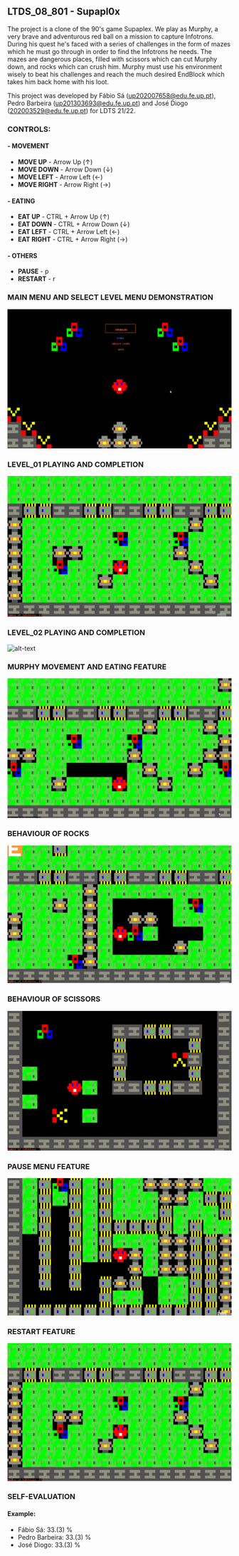 ## LTDS_<T>08_<G>801 - <GameName> Supapl0x

The project is a clone of the 90's game Supaplex. We play as Murphy, a very brave and adventurous red ball on a mission to capture Infotrons. During his
quest he's faced with a series of challenges in the form of mazes which he must go through in order to find the Infotrons he needs. The mazes are dangerous
places, filled with scissors which can cut Murphy down, and rocks which can crush him. Murphy must use his environment wisely to beat his challenges and
reach the much desired EndBlock which takes him back home with his loot.

This project was developed by Fábio Sá (up202007658@edu.fe.up.pt), Pedro Barbeira (up201303693@edu.fe.up.pt) and José Diogo (202003529@edu.fe.up.pt) for LDTS 21/22.

### CONTROLS:

#### - MOVEMENT 
- **MOVE UP** - Arrow Up (↑)
- **MOVE DOWN** - Arrow Down (↓)
- **MOVE LEFT** - Arrow Left (←)
- **MOVE RIGHT** - Arrow Right (→)

#### - EATING
- **EAT UP** - CTRL + Arrow Up (↑)
- **EAT DOWN** - CTRL + Arrow Down (↓)
- **EAT LEFT** - CTRL + Arrow Left (←)
- **EAT RIGHT** - CTRL + Arrow Right (→)

#### - OTHERS

- **PAUSE** - p
- **RESTART** - r

### MAIN MENU AND SELECT LEVEL MENU DEMONSTRATION
![alt-text](docs/Gifs/MainMenu.gif)

### LEVEL_01 PLAYING AND COMPLETION
![alt-text](docs/Gifs/Level1Complete.gif)

### LEVEL_02 PLAYING AND COMPLETION
![alt-text](docs/Gifs/Level2Complete.gif)

### MURPHY MOVEMENT AND EATING FEATURE
![alt-text](docs/Gifs/EatFeature.gif)

### BEHAVIOUR OF ROCKS
![alt-text](docs/Gifs/RockFallingFeature.gif)

### BEHAVIOUR OF SCISSORS
![alt-text](docs/Gifs/ScissosrsFeature.gif)

### PAUSE MENU FEATURE
![alt-text](docs/Gifs/PauseMenuFeature.gif)

### RESTART FEATURE
![alt-text](docs/Gifs/RestartFeature.gif)

### SELF-EVALUATION

#### Example:

- Fábio Sá: 33.(3) %
- Pedro Barbeira: 33.(3) %
- José Diogo: 33.(3) %